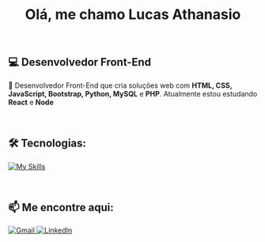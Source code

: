 <h1 align="center">Olá, me chamo Lucas Athanasio</h1>

<br>

<h2><strong>💻 Desenvolvedor Front-End</strong></h2>

<p align="left">
  🚀 Desenvolvedor Front-End que cria soluções web com <strong>HTML, CSS, JavaScript, Bootstrap, Python, MySQL</strong> e <strong>PHP</strong>.
  Atualmente estou estudando <strong>React</strong> e <strong>Node</strong>
</p>

<br>

<h2 align="left">
  🛠️ Tecnologias:
</h2>

  [![My Skills](https://skillicons.dev/icons?i=react,nodejs,mysql,html,css,js,bootstrap,py,php,git,github&perline=9)](https://skillicons.dev)
  
<br>

<h2 align="left">
  📫 Me encontre aqui:
</h2>

<p align="left">
  <a href="mailto:lucasbuenodeandrade@gmail.com" title="Gmail">
    <img src="https://skillicons.dev/icons?i=gmail" alt="Gmail" />
  </a>
  <a href="https://www.linkedin.com/in/lucas-athanasio" title="LinkedIn">
    <img src="https://skillicons.dev/icons?i=linkedin" alt="LinkedIn" />
  </a>
</p>

